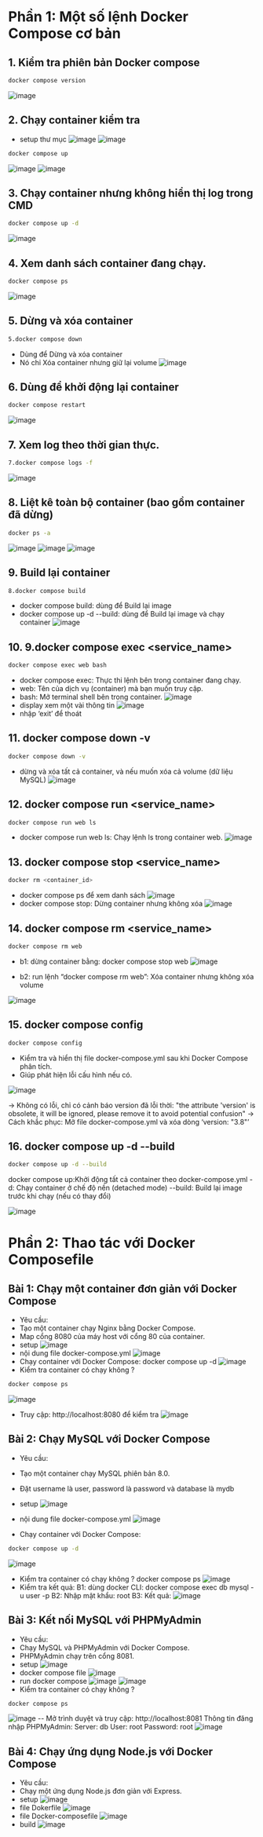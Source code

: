 # Phần 1: Một số lệnh Docker Compose cơ bản

## 1. Kiểm tra phiên bản Docker compose
```sh
docker compose version
```
![image](https://github.com/user-attachments/assets/6aba0982-233f-49b3-a587-c53c8ef82d05)


## 2. Chạy container kiểm tra
- setup thư mục
![image](https://github.com/user-attachments/assets/618d4b15-77c2-40b0-bff6-fdf5e03fa756)
![image](https://github.com/user-attachments/assets/f5bdc844-3d80-45b5-9475-0cb7fd1f914a)


```sh
docker compose up
```
![image](https://github.com/user-attachments/assets/02038b7a-8bbb-4fc2-942e-61fc9e94f3b0)
![image](https://github.com/user-attachments/assets/fdea5842-ed5e-49b7-a6ac-3467bface474)


## 3. Chạy container nhưng không hiển thị log trong CMD
```sh
docker compose up -d
```
![image](https://github.com/user-attachments/assets/352118a1-c481-487f-9519-dc8f0928cd39)


## 4. Xem danh sách container đang chạy.
```sh
docker compose ps
```
![image](https://github.com/user-attachments/assets/2e604ba0-2824-4d26-af76-8f81e7940987)

## 5. Dừng và xóa container
```sh
5.docker compose down
```
- Dùng để Dừng và xóa container
- Nó chỉ Xóa container nhưng giữ lại volume
![image](https://github.com/user-attachments/assets/6af29bdd-dc63-44ce-afa1-f46506951bd7)


## 6. Dùng để khởi động lại container
```sh
docker compose restart
```
![image](https://github.com/user-attachments/assets/d75aa9e1-00c2-435c-b862-9345cf24201c)


## 7. Xem log theo thời gian thực.
```sh
7.docker compose logs -f
```
![image](https://github.com/user-attachments/assets/1db9188f-84cd-495d-a991-605a11fdf3b2)


## 8. Liệt kê toàn bộ container (bao gồm container đã dừng)
```sh
docker ps -a
```
![image](https://github.com/user-attachments/assets/577afa8b-d463-4a73-a28d-b1ffe9160354)
![image](https://github.com/user-attachments/assets/7ca8a2b1-514d-4b31-b33f-4687c271c8ad)
![image](https://github.com/user-attachments/assets/4d44f880-b8bf-473a-a432-7d49dbf91423)

## 9. Build lại container
```sh
8.docker compose build	
```
- docker compose build: dùng để Build lại image
- docker compose up -d --build: dùng để Build lại image và chạy container
![image](https://github.com/user-attachments/assets/99dc6218-9901-4e0b-892a-0767749b510b)


## 10. 9.docker compose exec <service_name> <command>
```sh
docker compose exec web bash
```
- docker compose exec: Thực thi lệnh bên trong container đang chạy.
- web: Tên của dịch vụ (container) mà bạn muốn truy cập.
- bash: Mở terminal shell bên trong container.
![image](https://github.com/user-attachments/assets/ceaf16db-b699-47cd-91a9-7a5adad975ec)
- display xem một vài thông tin
![image](https://github.com/user-attachments/assets/914c6a28-1934-403e-8357-d5f3a8a83e6d)
- nhập ‘exit’ để thoát

## 11. docker compose down -v
```sh
docker compose down -v
```
- dừng và xóa tất cả container, và nếu muốn xóa cả volume (dữ liệu MySQL)
![image](https://github.com/user-attachments/assets/2c168b02-8730-43ed-a71b-8070fc672267)


## 12. docker compose run <service_name> <command>
```sh
docker compose run web ls
```
- docker compose run web ls: Chạy lệnh ls trong container web.
![image](https://github.com/user-attachments/assets/bfdf0fc3-df0a-46e8-baf3-c51e4d3d712e)


## 13. docker compose stop <service_name>
```sh
docker rm <container_id>
```
- docker compose ps để xem danh sách 
![image](https://github.com/user-attachments/assets/2a7acb0f-63cf-40b0-a32c-d1e8ad85f484)
- docker compose stop: Dừng container nhưng không xóa
![image](https://github.com/user-attachments/assets/42509d5b-1168-43c4-bc4d-6a0a8ec50476)

## 14. docker compose rm <service_name>
```sh
docker compose rm web
```
- b1: dừng container bằng: docker compose stop web
![image](https://github.com/user-attachments/assets/8f2bc358-0cca-4c9b-959c-190d710b6cb1)

- b2: run lệnh “docker compose rm web”: Xóa container nhưng không xóa volume

![image](https://github.com/user-attachments/assets/4f67a294-384e-4cd1-b932-49e3ceacf461)

## 15. docker compose config
```sh
docker compose config
```
- Kiểm tra và hiển thị file docker-compose.yml sau khi Docker Compose phân tích.
- Giúp phát hiện lỗi cấu hình nếu có.

![image](https://github.com/user-attachments/assets/e797df0d-b74c-4a80-bfad-4b1b6188abb7)

-> Không có lỗi, chỉ có cảnh báo version đã lỗi thời: "the attribute 'version' is obsolete, it will be ignored, please remove it to avoid potential confusion"
-> Cách khắc phục: Mở file docker-compose.yml và xóa dòng ‘version: "3.8"’

## 16. docker compose up -d --build
```sh
docker compose up -d --build
```
docker compose up:Khởi động tất cả container theo docker-compose.yml
-d: Chạy container ở chế độ nền (detached mode)
--build: Build lại image trước khi chạy (nếu có thay đổi)

![image](https://github.com/user-attachments/assets/3369a552-edb7-4d11-8c01-bc267fe0dc23)


# Phần 2: Thao tác với Docker Composefile

## Bài 1: Chạy một container đơn giản với Docker Compose		
- Yêu cầu:	
- Tạo một container chạy Nginx bằng Docker Compose.	
- Map cổng 8080 của máy host với cổng 80 của container.
- setup 
![image](https://github.com/user-attachments/assets/da900d16-9c42-449f-9f0b-45acbd4e0751)
- nội dung file docker-compose.yml
![image](https://github.com/user-attachments/assets/2767c737-61d5-4565-b539-27034cfd5ede)
- Chạy container với Docker Compose: docker compose up -d
![image](https://github.com/user-attachments/assets/053cd31f-633c-4acb-a4a4-cbd966036d3f)
- Kiểm tra container có chạy không ? 
```sh
docker compose ps
```
![image](https://github.com/user-attachments/assets/2d024ffb-4aee-454d-a277-393fff335cf6)
- Truy cập: http://localhost:8080 để kiểm tra
![image](https://github.com/user-attachments/assets/44d1fb47-8c69-40b5-b2b2-ced98337dfdd)

## Bài 2: Chạy MySQL với Docker Compose	
- Yêu cầu:		
- Tạo một container chạy MySQL phiên bản 8.0.		
- Đặt username là user, password là password và database là mydb

- setup 
![image](https://github.com/user-attachments/assets/c8000bfa-49f2-4ec0-bc79-dd0fe77be281)
- nội dung file docker-compose.yml
![image](https://github.com/user-attachments/assets/584ecbee-3372-41ac-b59b-4bbee7674961)
- Chạy container với Docker Compose:
```sh
docker compose up -d
```
![image](https://github.com/user-attachments/assets/519b1838-6018-446f-8576-a34e755fb108)
- Kiểm tra container có chạy không ? docker compose ps
![image](https://github.com/user-attachments/assets/6c9454da-620e-440c-8812-6aad5dc63826)
- Kiểm tra kết quả:
B1: dùng docker CLI: docker compose exec db mysql -u user -p
B2: Nhập mật khẩu: root
B3: Kết quả:
![image](https://github.com/user-attachments/assets/91113c72-d3f0-4146-abf2-9cb49a24cab6)

## Bài 3: Kết nối MySQL với PHPMyAdmin
- Yêu cầu:	
- Chạy MySQL và PHPMyAdmin với Docker Compose.	
- PHPMyAdmin chạy trên cổng 8081.	
- setup
![image](https://github.com/user-attachments/assets/da14619b-e273-439f-91a9-acbd30a9e7d0)
- docker compose file
![image](https://github.com/user-attachments/assets/51bab1c4-7300-470c-9df9-f7e638759619)
- run docker compose
![image](https://github.com/user-attachments/assets/d0639c27-5602-4d00-ace2-e7c2cb2f2102)
![image](https://github.com/user-attachments/assets/957923b7-989b-4aac-9b66-d6b6af507197)
- Kiểm tra container có chạy không ? 
```sh
docker compose ps
```
![image](https://github.com/user-attachments/assets/2f949ee5-faa1-4c83-acab-f83176a28d03)
-- Mở trình duyệt và truy cập: http://localhost:8081
Thông tin đăng nhập PHPMyAdmin:
Server: db
User: root
Password: root
![image](https://github.com/user-attachments/assets/00787e46-7d29-4010-aedd-2cfffb99d887)

## Bài 4: Chạy ứng dụng Node.js với Docker Compose		
- Yêu cầu:	
- Chạy một ứng dụng Node.js đơn giản với Express.
- setup
![image](https://github.com/user-attachments/assets/a25fbaeb-7b0b-420c-a062-f8ee88ffde54)
- file Dokerfile
![image](https://github.com/user-attachments/assets/8407af84-9b51-4593-a73e-59e82c5b3fdc)
- file Docker-composefile
![image](https://github.com/user-attachments/assets/4e9a3ae9-01a8-454b-aa1a-ff65ce161118)
- build 
![image](https://github.com/user-attachments/assets/d0a73985-9b9e-4249-83e1-aad9d23a34c4)



